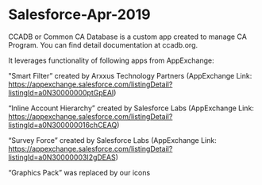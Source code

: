 # Salesforce-Apr-2019

CCADB or Common CA Database is a custom app created to manage CA Program. You can find detail documentation at ccadb.org.

It leverages functionality of following apps from AppExchange:

"Smart Filter” created by  Arxxus Technology Partners (AppExchange Link: https://appexchange.salesforce.com/listingDetail?listingId=a0N30000000ptGpEAI)

“Inline Account Hierarchy” created by Salesforce Labs (AppExchange Link: https://appexchange.salesforce.com/listingDetail?listingId=a0N300000016chCEAQ)

“Survey Force” created by Salesforce Labs (AppExchange Link: https://appexchange.salesforce.com/listingDetail?listingId=a0N30000003I2gDEAS)

“Graphics Pack” was replaced by our icons

